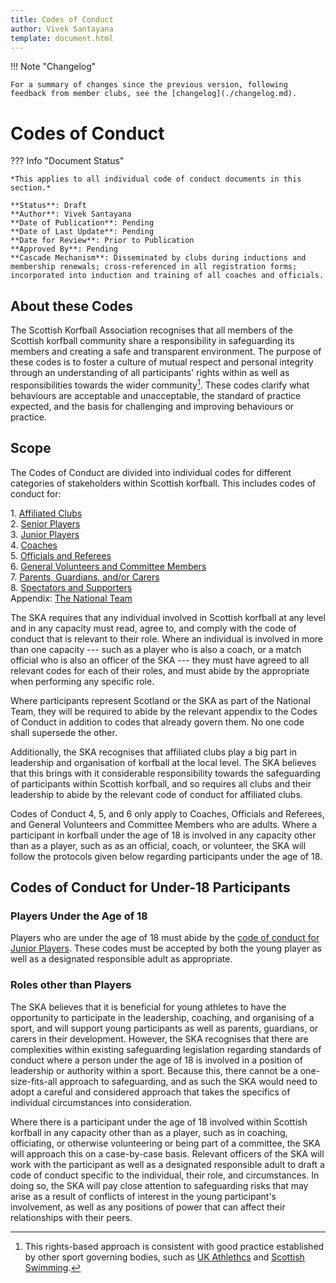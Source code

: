 ```yaml
---
title: Codes of Conduct
author: Vivek Santayana
template: document.html
---
```


!!! Note "Changelog"

    For a summary of changes since the previous version, following feedback from member clubs, see the [changelog](./changelog.md).

# Codes of Conduct

??? Info "Document Status"

    *This applies to all individual code of conduct documents in this section.*

    **Status**: Draft  
    **Author**: Vivek Santayana  
    **Date of Publication**: Pending  
    **Date of Last Update**: Pending  
    **Date for Review**: Prior to Publication  
    **Approved By**: Pending  
    **Cascade Mechanism**: Disseminated by clubs during inductions and membership renewals; cross-referenced in all registration forms; incorporated into induction and training of all coaches and officials.

## About these Codes

The Scottish Korfball Association recognises that all members of the Scottish korfball community share a responsibility in safeguarding its members and creating a safe and transparent environment.
The purpose of these codes is to foster a culture of mutual respect and personal integrity through an understanding of all participants' rights within as well as responsibilities towards the wider community[^1].
These codes clarify what behaviours are acceptable and unacceptable, the standard of practice expected, and the basis for challenging and improving behaviours or practice.

## Scope

The Codes of Conduct are divided into individual codes for different categories of stakeholders within Scottish korfball.
This includes codes of conduct for:

1\. [Affiliated Clubs](clubs.md)  
2\. [Senior Players](senior-players.md)  
3\. [Junior Players](junior-players.md)  
4\. [Coaches](coaches.md)  
5\. [Officials and Referees](officials.md)  
6\. [General Volunteers and Committee Members](volunteers.md)  
7\. [Parents, Guardians, and/or Carers](guardians.md)  
8\. [Spectators and Supporters](spectators.md)  
Appendix: [The National Team](national-team.md)

The SKA requires that any individual involved in Scottish korfball at any level and in any capacity must read, agree to, and comply with the code of conduct that is relevant to their role.
Where an individual is involved in more than one capacity --- such as a player who is also a coach, or a match official who is also an officer of the SKA --- they must have agreed to all relevant codes for each of their roles, and must abide by the appropriate when performing any specific role.

Where participants represent Scotland or the SKA as part of the National Team, they will be required to abide by the relevant appendix to the Codes of Conduct in addition to codes that already govern them.
No one code shall supersede the other.

Additionally, the SKA recognises that affiliated clubs play a big part in leadership and organisation of korfball at the local level.
The SKA believes that this brings with it considerable responsibility towards the safeguarding of participants within Scottish korfball, and so requires all clubs and their leadership to abide by the relevant code of conduct for affiliated clubs.

Codes of Conduct 4, 5, and 6 only apply to Coaches, Officials and Referees, and General Volunteers and Committee Members who are adults.
Where a participant in korfball under the age of 18 is involved in any capacity other than as a player, such as as an official, coach, or volunteer, the SKA will follow the protocols given below regarding participants under the age of 18.

## Codes of Conduct for Under-18 Participants

### Players Under the Age of 18

Players who are under the age of 18 must abide by the [code of conduct for Junior Players](./junior-players.md).
These codes must be accepted by both the young player as well as a designated responsible adult as appropriate.

### Roles other than Players

The SKA believes that it is beneficial for young athletes to have the opportunity to participate in the leadership, coaching, and organising of a sport, and will support young participants as well as parents, guardians, or carers in their development.
However, the SKA recognises that there are complexities within existing safeguarding legislation regarding standards of conduct where a person under the age of 18 is involved in a position of leadership or authority within a sport.
Because this, there cannot be a one-size-fits-all approach to safeguarding, and as such the SKA would need to adopt a careful and considered approach that takes the specifics of individual circumstances into consideration.

Where there is a participant under the age of 18 involved within Scottish korfball in any capacity other than as a player, such as in coaching, officiating, or otherwise volunteering or being part of a committee, the SKA will approach this on a case-by-case basis.
Relevant officers of the SKA will work with the participant as well as a designated responsible adult to draft a code of conduct specific to the individual, their role, and circumstances.
In doing so, the SKA will pay close attention to safeguarding risks that may arise as a result of conflicts of interest in the young participant's involvement, as well as any positions of power that can affect their relationships with their peers.

<!-- Footnotes -->

[^1]:
    This rights-based approach is consistent with good practice established by other sport governing bodies, such as [UK Athlethcs](https://www.uka.org.uk/governance/safegarding/codes-of-conduct/) and [Scottish Swimming](https://live-scotswim-full.ocs-software.com/2-code-of-conduct/).
